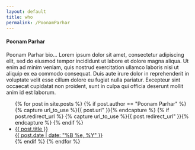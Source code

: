 ```yaml
---
layout: default
title: who
permalink: /PoonamParhar
---
```


<h4>Poonam Parhar</h4>

<div>Poonam Parhar bio... Lorem ipsum dolor sit amet, consectetur adipiscing elit, sed do eiusmod tempor incididunt ut labore et dolore magna aliqua. Ut enim ad minim veniam, quis nostrud exercitation ullamco laboris nisi ut aliquip ex ea commodo consequat. Duis aute irure dolor in reprehenderit in voluptate velit esse cillum dolore eu fugiat nulla pariatur. Excepteur sint occaecat cupidatat non proident, sunt in culpa qui officia deserunt mollit anim id est laborum.</div>


  <ul>	  
  {% for post in site.posts %}
  {% if post.author == "Poonam Parhar" %}
	{% capture url_to_use %}{{ post.url" }}{% endcapture %}
        {% if post.redirect_url %}
          {% capture url_to_use %}{{ post.redirect_url" }}{% endcapture %}
        {% endif %}
	<li><a href="{{ site.baseurl }} {{ url_to_use }}">{{ post.title }}
	    <div class="date">{{ post.date | date: "%B %e, %Y" }}</div></a>
	</li>
  {% endif %}
  {% endfor %}
  </ul>
